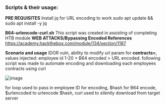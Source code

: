 ### Scripts & their usage:

**PRE REQUISITES**
Install jq for URL encoding to work
sudo apt update && sudo apt install -y jq

**B64-urlencode-curl.sh**
This script was created in assisting of completing HTB module **WEB ATTACKS/Bypassing Encoded References**
https://academy.hackthebox.com/module/134/section/1187

**Scenario and usage**
IDOR vuln, ability to modify url param for **contracts=**, values injected: employee id 1-20 > B64 encoded > URL encoded. following script was made to automate encoding and downloading each employees contracts using curl

![image](https://github.com/user-attachments/assets/b9eca5b8-4545-423a-8ede-2be0e093c378)

for loop used to pass in employee ID for encoding, $hash for B64 encode, $urlencoded to urlencode $hash, curl used to silently download from target server

